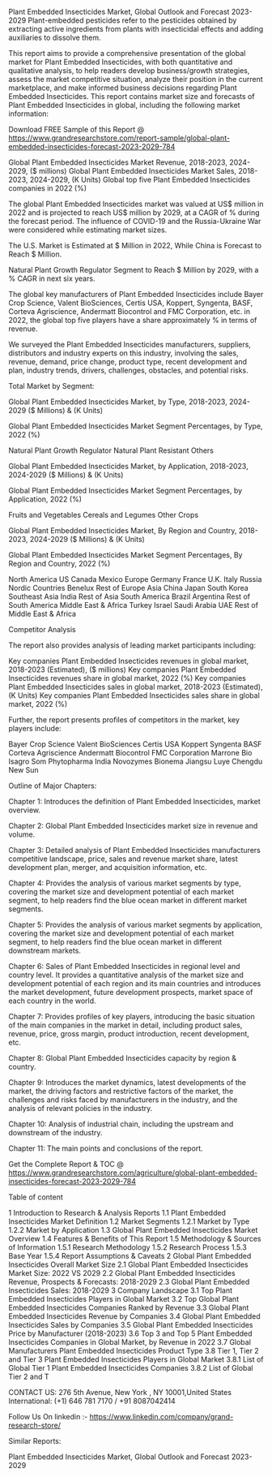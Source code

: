 Plant Embedded Insecticides Market, Global Outlook and Forecast 2023-2029
Plant-embedded pesticides refer to the pesticides obtained by extracting active ingredients from plants with insecticidal effects and adding auxiliaries to dissolve them.

This report aims to provide a comprehensive presentation of the global market for Plant Embedded Insecticides, with both quantitative and qualitative analysis, to help readers develop business/growth strategies, assess the market competitive situation, analyze their position in the current marketplace, and make informed business decisions regarding Plant Embedded Insecticides. This report contains market size and forecasts of Plant Embedded Insecticides in global, including the following market information:



Download FREE Sample of this Report @ https://www.grandresearchstore.com/report-sample/global-plant-embedded-insecticides-forecast-2023-2029-784


Global Plant Embedded Insecticides Market Revenue, 2018-2023, 2024-2029, ($ millions)
Global Plant Embedded Insecticides Market Sales, 2018-2023, 2024-2029, (K Units)
Global top five Plant Embedded Insecticides companies in 2022 (%)


The global Plant Embedded Insecticides market was valued at US$ million in 2022 and is projected to reach US$ million by 2029, at a CAGR of % during the forecast period. The influence of COVID-19 and the Russia-Ukraine War were considered while estimating market sizes.

The U.S. Market is Estimated at $ Million in 2022, While China is Forecast to Reach $ Million.

Natural Plant Growth Regulator Segment to Reach $ Million by 2029, with a % CAGR in next six years.

The global key manufacturers of Plant Embedded Insecticides include Bayer Crop Science, Valent BioSciences, Certis USA, Koppert, Syngenta, BASF, Corteva Agriscience, Andermatt Biocontrol and FMC Corporation, etc. in 2022, the global top five players have a share approximately % in terms of revenue.

We surveyed the Plant Embedded Insecticides manufacturers, suppliers, distributors and industry experts on this industry, involving the sales, revenue, demand, price change, product type, recent development and plan, industry trends, drivers, challenges, obstacles, and potential risks.

Total Market by Segment:

Global Plant Embedded Insecticides Market, by Type, 2018-2023, 2024-2029 ($ Millions) & (K Units)

Global Plant Embedded Insecticides Market Segment Percentages, by Type, 2022 (%)



Natural Plant Growth Regulator
Natural Plant Resistant
Others


Global Plant Embedded Insecticides Market, by Application, 2018-2023, 2024-2029 ($ Millions) & (K Units)

Global Plant Embedded Insecticides Market Segment Percentages, by Application, 2022 (%)



Fruits and Vegetables
Cereals and Legumes
Other Crops


Global Plant Embedded Insecticides Market, By Region and Country, 2018-2023, 2024-2029 ($ Millions) & (K Units)

Global Plant Embedded Insecticides Market Segment Percentages, By Region and Country, 2022 (%)



North America
US
Canada
Mexico
Europe
Germany
France
U.K.
Italy
Russia
Nordic Countries
Benelux
Rest of Europe
Asia
China
Japan
South Korea
Southeast Asia
India
Rest of Asia
South America
Brazil
Argentina
Rest of South America
Middle East & Africa
Turkey
Israel
Saudi Arabia
UAE
Rest of Middle East & Africa


Competitor Analysis

The report also provides analysis of leading market participants including:



Key companies Plant Embedded Insecticides revenues in global market, 2018-2023 (Estimated), ($ millions)
Key companies Plant Embedded Insecticides revenues share in global market, 2022 (%)
Key companies Plant Embedded Insecticides sales in global market, 2018-2023 (Estimated), (K Units)
Key companies Plant Embedded Insecticides sales share in global market, 2022 (%)


Further, the report presents profiles of competitors in the market, key players include:



Bayer Crop Science
Valent BioSciences
Certis USA
Koppert
Syngenta
BASF
Corteva Agriscience
Andermatt Biocontrol
FMC Corporation
Marrone Bio
Isagro
Som Phytopharma India
Novozymes
Bionema
Jiangsu Luye
Chengdu New Sun


Outline of Major Chapters:

Chapter 1: Introduces the definition of Plant Embedded Insecticides, market overview.

Chapter 2: Global Plant Embedded Insecticides market size in revenue and volume.

Chapter 3: Detailed analysis of Plant Embedded Insecticides manufacturers competitive landscape, price, sales and revenue market share, latest development plan, merger, and acquisition information, etc.

Chapter 4: Provides the analysis of various market segments by type, covering the market size and development potential of each market segment, to help readers find the blue ocean market in different market segments.

Chapter 5: Provides the analysis of various market segments by application, covering the market size and development potential of each market segment, to help readers find the blue ocean market in different downstream markets.

Chapter 6: Sales of Plant Embedded Insecticides in regional level and country level. It provides a quantitative analysis of the market size and development potential of each region and its main countries and introduces the market development, future development prospects, market space of each country in the world.

Chapter 7: Provides profiles of key players, introducing the basic situation of the main companies in the market in detail, including product sales, revenue, price, gross margin, product introduction, recent development, etc.

Chapter 8: Global Plant Embedded Insecticides capacity by region & country.

Chapter 9: Introduces the market dynamics, latest developments of the market, the driving factors and restrictive factors of the market, the challenges and risks faced by manufacturers in the industry, and the analysis of relevant policies in the industry.

Chapter 10: Analysis of industrial chain, including the upstream and downstream of the industry.

Chapter 11: The main points and conclusions of the report.

Get the Complete Report & TOC @ https://www.grandresearchstore.com/agriculture/global-plant-embedded-insecticides-forecast-2023-2029-784

Table of content

1 Introduction to Research & Analysis Reports
1.1 Plant Embedded Insecticides Market Definition
1.2 Market Segments
1.2.1 Market by Type
1.2.2 Market by Application
1.3 Global Plant Embedded Insecticides Market Overview
1.4 Features & Benefits of This Report
1.5 Methodology & Sources of Information
1.5.1 Research Methodology
1.5.2 Research Process
1.5.3 Base Year
1.5.4 Report Assumptions & Caveats
2 Global Plant Embedded Insecticides Overall Market Size
2.1 Global Plant Embedded Insecticides Market Size: 2022 VS 2029
2.2 Global Plant Embedded Insecticides Revenue, Prospects & Forecasts: 2018-2029
2.3 Global Plant Embedded Insecticides Sales: 2018-2029
3 Company Landscape
3.1 Top Plant Embedded Insecticides Players in Global Market
3.2 Top Global Plant Embedded Insecticides Companies Ranked by Revenue
3.3 Global Plant Embedded Insecticides Revenue by Companies
3.4 Global Plant Embedded Insecticides Sales by Companies
3.5 Global Plant Embedded Insecticides Price by Manufacturer (2018-2023)
3.6 Top 3 and Top 5 Plant Embedded Insecticides Companies in Global Market, by Revenue in 2022
3.7 Global Manufacturers Plant Embedded Insecticides Product Type
3.8 Tier 1, Tier 2 and Tier 3 Plant Embedded Insecticides Players in Global Market
3.8.1 List of Global Tier 1 Plant Embedded Insecticides Companies
3.8.2 List of Global Tier 2 and T

CONTACT US:
276 5th Avenue, New York , NY 10001,United States
International: (+1) 646 781 7170 / +91 8087042414

Follow Us On linkedin :- https://www.linkedin.com/company/grand-research-store/


Similar Reports:

Plant Embedded Insecticides Market, Global Outlook and Forecast 2023-2029
